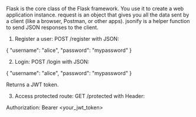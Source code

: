 Flask is the core class of the Flask framework.
You use it to create a web application instance.
request is an object that gives you all the data sent by a client (like a browser, Postman, or other apps).
jsonify is a helper function to send JSON responses to the client.
1. Register a user: POST /register with JSON:

{
  "username": "alice",
  "password": "mypassword"
}

2. Login: POST /login with JSON:

{
  "username": "alice",
  "password": "mypassword"
}

Returns a JWT token.

3. Access protected route: GET /protected with Header:

Authorization: Bearer <your_jwt_token>
